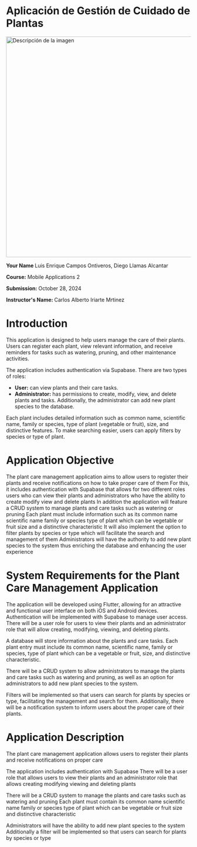 # 	Aplicación de Gestión de Cuidado de Plantas
<img src="https://upen.milaulas.com/pluginfile.php/1/core_admin/logocompact/300x300/1647098022/89925310_2623778167869379_5016977600837320704_n.jpg" alt="Descripción de la imagen" width="600">
<p><strong>Your Name </strong>Luis Enrique Campos Ontiveros, Diego Llamas Alcantar </p>
<p><strong>Course:</strong> Mobile Applications 2</p>
<p><strong>Submission: </strong>October 28, 2024</p>
<p><strong>Instructor's Name: </strong> Carlos Alberto Iriarte Mrtinez</p>
<h1> Introduction</h1>

<p>This application is designed to help users manage the care of their plants. Users can register each plant, view relevant information, and receive reminders for tasks such as watering, pruning, and other maintenance activities.</p>

<p>The application includes authentication via Supabase. There are two types of roles:</p>
<ul>
  <li><strong>User:</strong> can view plants and their care tasks.</li>
  <li><strong>Administrator:</strong> has permissions to create, modify, view, and delete plants and tasks. Additionally, the administrator can add new plant species to the database.</li>
</ul>

<p>Each plant includes detailed information such as common name, scientific name, family or species, type of plant (vegetable or fruit), size, and distinctive features. To make searching easier, users can apply filters by species or type of plant.</p>
<h1> Application Objective</h1>
<p>
    The plant care management application aims to allow users to register their plants and receive notifications on how to take proper care of them For this, it includes authentication with Supabase that allows for two different roles users who can view their plants and administrators who have the ability to create modify view and delete plants In addition the application will feature a CRUD system to manage plants and care tasks such as watering or pruning Each plant must include information such as its common name scientific name family or species type of plant which can be vegetable or fruit size and a distinctive characteristic It will also implement the option to filter plants by species or type which will facilitate the search and management of them Administrators will have the authority to add new plant species to the system thus enriching the database and enhancing the user experience
</p>
<h1>System Requirements for the Plant Care Management Application</h1>
<p>
    The application will be developed using Flutter, allowing for an attractive and functional user interface on both iOS and Android devices. Authentication will be implemented with Supabase to manage user access. There will be a user role for users to view their plants and an administrator role that will allow creating, modifying, viewing, and deleting plants.
</p>
<p>
    A database will store information about the plants and care tasks. Each plant entry must include its common name, scientific name, family or species, type of plant which can be a vegetable or fruit, size, and distinctive characteristic.
</p>
<p>
    There will be a CRUD system to allow administrators to manage the plants and care tasks such as watering and pruning, as well as an option for administrators to add new plant species to the system.
</p>
<p>
    Filters will be implemented so that users can search for plants by species or type, facilitating the management and search for them. Additionally, there will be a notification system to inform users about the proper care of their plants.
</p>
<h1>Application Description</h1>
<p>
    The plant care management application allows users to register their plants and receive notifications on proper care
</p>
<p>
    The application includes authentication with Supabase
    There will be a user role that allows users to view their plants and an administrator role that allows creating modifying viewing and deleting plants
</p>
<p>
    There will be a CRUD system to manage the plants and care tasks such as watering and pruning
    Each plant must contain its common name scientific name family or species type of plant which can be vegetable or fruit size and distinctive characteristic
</p>
<p>
    Administrators will have the ability to add new plant species to the system
    Additionally a filter will be implemented so that users can search for plants by species or type
</p>